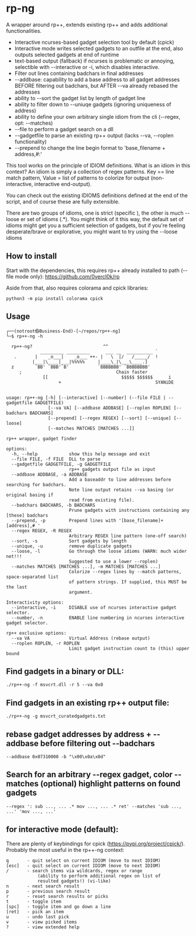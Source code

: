 # rp-ng

A wrapper around rp++, extends existing rp++ and adds additional functionalities.

* Interactive ncurses-based gadget selection tool by default (cpick)
* Interactive mode writes selected gadgets to an outfile at the end, also outputs selected gadgets at end of runtime
* text-based output (fallback) if ncurses is problematic or annoying, selectible with --interactive or -i, which disables interactive.
* Filter out lines containing badchars in final addresses
* --addbase: capability to add a base address to all gadget addresses BEFORE filtering out badchars, but AFTER --va already rebased the addresses
* ability to --sort the gadget list by length of gadget line
* ability to filter down to --uniuqe gadgets (ignoring uniqueness of address)
* ability to define your own arbitrary single idiom from the cli (--regex, opt: --matches)
* --file to perform a gadget search on a dll
* --gadgetfile to parse an existing rp++ output (lacks --va, --roplen functionality)
* --prepend to change the line begin format to 'base_filename + address,#:'

This tool works on the principle of IDIOM definitions.  What is an idiom in this context?  An idiom is simply a collection of regex patterns.  Key == line match pattern, Value = list of patterns to colorize for output (non-interactive, interactive end-output).

You can check out the existing IDIOMS definitions defined at the end of the script, and of course these are fully extensible.

There are two groups of idioms, one is strict (specific ), the other is much --loose er set of idioms (.*). You might think of it this way, the default set of idioms might get you a sufficient selection of gadgets, but if you're feeling desperate/brave or explorative, you might want to try using the --loose idioms

## How to install
Start with the dependencies, this requires rp++ already installed to path (--file mode only):
https://github.com/0vercl0k/rp

Aside from that, also requires colorama and cpick libraries:
```
python3 -m pip install colorama cpick
```


## Usage
```
┌──(notroot㉿Business-End)-[~/repos/rp++-ng]
└─$ rp++-ng -h

  rp++-ng?                           ^^           
             _________ _________      ___ __  __________ `
   .       |    _o___|    _o___ ++- |   \  |/   /_____/  !
          |___|\____|___|%%%%%     |____\_|\___\____.] 
  z        `BB' `BBB'`B'           `BBBBBBB' `BBBBBBBB' 
     ;                                    Chain faster
              [[                            $$$$$ $$$$$$      i
                    +                                    SYANiDE
        

usage: rp++-ng [-h] [--interactive] [--number] (--file FILE | --gadgetfile GADGETFILE) 
                [--va VA] [--addbase ADDBASE] [--roplen ROPLEN] [--badchars BADCHARS] 
                [--prepend] [--regex REGEX] [--sort] [--unique] [--loose] 
                [--matches MATCHES [MATCHES ...]]

rp++ wrapper, gadget finder

options:
  -h, --help            show this help message and exit
  --file FILE, -f FILE  DLL to parse
  --gadgetfile GADGETFILE, -g GADGETFILE
                        rp++ gadgets output file as input
  --addbase ADDBASE, -a ADDBASE
                        Add a baseaddr to line addresses before searching for badchars. 
                        Note line output retains --va basing (or original basing if
                        read from existing file).
  --badchars BADCHARS, -b BADCHARS
                        Prune gadgets with instructions containing any [these] badchars
  --prepend, -p         Prepend lines with '[base_filename]+[address],# '
  --regex REGEX, -R REGEX
                        Arbitrary REGEX line pattern (one-off search)
  --sort, -s            Sort gadgets by length
  --unique, -u          remove duplicate gadgets
  --loose, -l           Go through the loose idioms (WARN: much wider net!!! 
                        Suggested to use a lower --roplen)
  --matches MATCHES [MATCHES ...], -m MATCHES [MATCHES ...]
                        Colorize --regex lines by --match patterns, space-separated list 
                        of pattern strings. If supplied, this MUST be the last
                        argument.

Interactivity options:
  --interactive, -i     DISABLE use of ncurses interactive gadget selector.
  --number, -n          ENABLE line numbering in ncurses interactive gadget selector.

rp++ exclusive options:
  --va VA               Virtual Address (rebase output)
  --roplen ROPLEN, -r ROPLEN
                        Limit gadget instruction count to (this) upper bound

```


## Find gadgets in a binary or DLL:
```
./rp++-ng -f msvcrt.dll -r 5 --va 0x0 
```

## Find gadgets in an existing rp++ output file:
```
./rp++-ng -g msvcrt_curatedgadgets.txt 
```

## rebase gadget addresses by address + --addbase before filtering out --badchars
```
--addbase 0x07310000 -b "\x00\x0a\x0d"
```

## Search for an arbitrary --regex gadget, color --matches (optional) highlight patterns on found gadgets
```
--regex ': sub ..., ... .* mov ..., ... .* ret' --matches 'sub ..., ...' 'mov ..., ...'
```

## for interactive mode (default):
There are plenty of keybindings for cpick (https://pypi.org/project/cpick/).  Probably the most useful in the rp++-ng context:

```
q       - quit select on current IDIOM (move to next IDIOM)
[esc]   - quit select on current IDIOM (move to next IDIOM)
/       - search items via wildcards, regex or range 
            (ability to perform additional regex on list of 
            resulted gadgets!) (vi-like)
n       - next search result
p       - previous search result
r       - reset search results or picks
t       - toggle item
[spc]   - toggle item and go down a line
[ret]   - pick an item
u       - undo last pick
v       - view picked items
?       - view extended help
```

